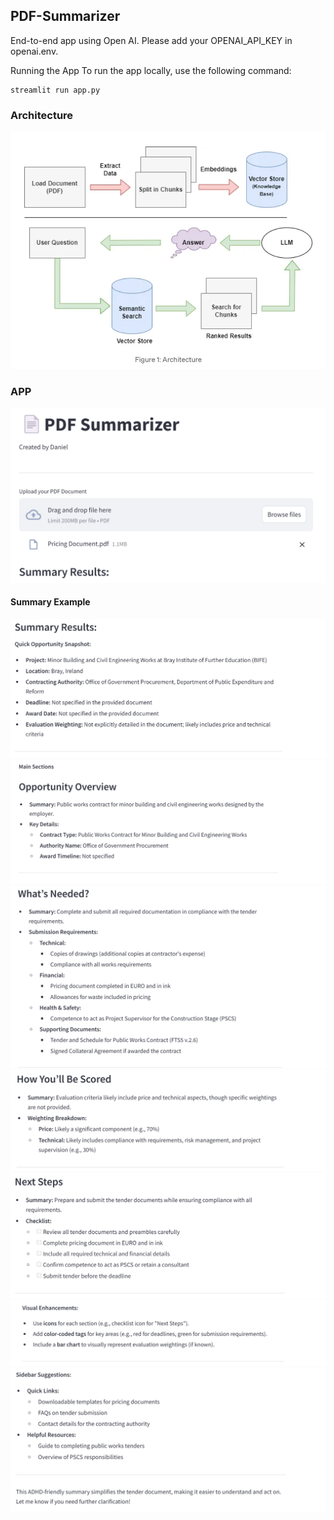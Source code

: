 ## PDF-Summarizer
End-to-end app using Open AI. Please add your OPENAI_API_KEY in openai.env.

Running the App
To run the app locally, use the following command:
```
streamlit run app.py
```
### Architecture
![architecture](images/architecture.png)

### APP
![app](images/app.png)

#### Summary Example
![summary1](images/summary1.png)
![summary2](images/summary2.png)
![summary3](images/summary3.png)
![summary4](images/summary4.png)
![summary5](images/summary5.png)
![summary6](images/summary6.png)
![summary7](images/summary7.png)

